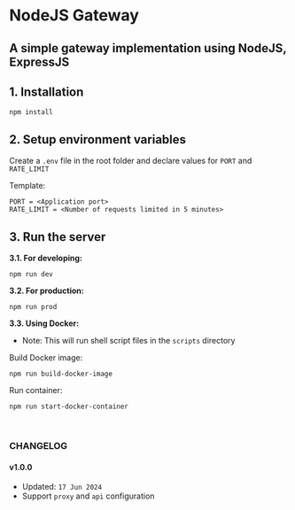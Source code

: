 # NodeJS Gateway

## A simple gateway implementation using NodeJS, ExpressJS

## 1. Installation

```
npm install
```

## 2. Setup environment variables

Create a `.env` file in the root folder and declare values for `PORT` and `RATE_LIMIT`

Template:

```
PORT = <Application port>
RATE_LIMIT = <Number of requests limited in 5 minutes>
```

## 3. Run the server

<b>3.1. For developing:</b>

```
npm run dev
```

<b>3.2. For production:</b>

```
npm run prod
```

<b>3.3. Using Docker:</b>

- Note: This will run shell script files in the `scripts` directory

Build Docker image:

```
npm run build-docker-image
```

Run container:

```
npm run start-docker-container
```

<br>

### CHANGELOG

#### v1.0.0

- Updated: `17 Jun 2024`
- Support `proxy` and `api` configuration
